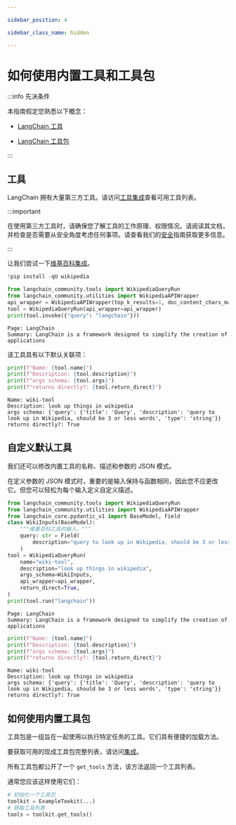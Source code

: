 ```yaml
---

sidebar_position: 4

sidebar_class_name: hidden

---
```


# 如何使用内置工具和工具包

:::info 先决条件

本指南假定您熟悉以下概念：

- [LangChain 工具](/docs/concepts/#tools)

- [LangChain 工具包](/docs/concepts/#tools)

:::

## 工具

LangChain 拥有大量第三方工具。请访问[工具集成](/docs/integrations/tools/)查看可用工具列表。

:::important

在使用第三方工具时，请确保您了解工具的工作原理、权限情况。请阅读其文档，并检查是否需要从安全角度考虑任何事项。请查看我们的[安全](https://python.langchain.com/v0.1/docs/security/)指南获取更多信息。

:::

让我们尝试一下[维基百科集成](/docs/integrations/tools/wikipedia/)。

```python
!pip install -qU wikipedia
```

```python
from langchain_community.tools import WikipediaQueryRun
from langchain_community.utilities import WikipediaAPIWrapper
api_wrapper = WikipediaAPIWrapper(top_k_results=1, doc_content_chars_max=100)
tool = WikipediaQueryRun(api_wrapper=api_wrapper)
print(tool.invoke({"query": "langchain"}))
```

```output
Page: LangChain
Summary: LangChain is a framework designed to simplify the creation of applications
```

该工具具有以下默认关联项：

```python
print(f"Name: {tool.name}")
print(f"Description: {tool.description}")
print(f"args schema: {tool.args}")
print(f"returns directly?: {tool.return_direct}")
```

```output
Name: wiki-tool
Description: look up things in wikipedia
args schema: {'query': {'title': 'Query', 'description': 'query to look up in Wikipedia, should be 3 or less words', 'type': 'string'}}
returns directly?: True
```

## 自定义默认工具

我们还可以修改内置工具的名称、描述和参数的 JSON 模式。

在定义参数的 JSON 模式时，重要的是输入保持与函数相同，因此您不应更改它。但您可以轻松为每个输入定义自定义描述。

```python
from langchain_community.tools import WikipediaQueryRun
from langchain_community.utilities import WikipediaAPIWrapper
from langchain_core.pydantic_v1 import BaseModel, Field
class WikiInputs(BaseModel):
    """维基百科工具的输入。"""
    query: str = Field(
        description="query to look up in Wikipedia, should be 3 or less words"
    )
tool = WikipediaQueryRun(
    name="wiki-tool",
    description="look up things in wikipedia",
    args_schema=WikiInputs,
    api_wrapper=api_wrapper,
    return_direct=True,
)
print(tool.run("langchain"))
```

```output
Page: LangChain
Summary: LangChain is a framework designed to simplify the creation of applications
```

```python
print(f"Name: {tool.name}")
print(f"Description: {tool.description}")
print(f"args schema: {tool.args}")
print(f"returns directly?: {tool.return_direct}")
```

```output
Name: wiki-tool
Description: look up things in wikipedia
args schema: {'query': {'title': 'Query', 'description': 'query to look up in Wikipedia, should be 3 or less words', 'type': 'string'}}
returns directly?: True
```

## 如何使用内置工具包

工具包是一组旨在一起使用以执行特定任务的工具。它们具有便捷的加载方法。

要获取可用的现成工具包完整列表，请访问[集成](/docs/integrations/toolkits/)。

所有工具包都公开了一个 `get_tools` 方法，该方法返回一个工具列表。

通常您应该这样使用它们：

```python
# 初始化一个工具包
toolkit = ExampleTookit(...)
# 获取工具列表
tools = toolkit.get_tools()
```